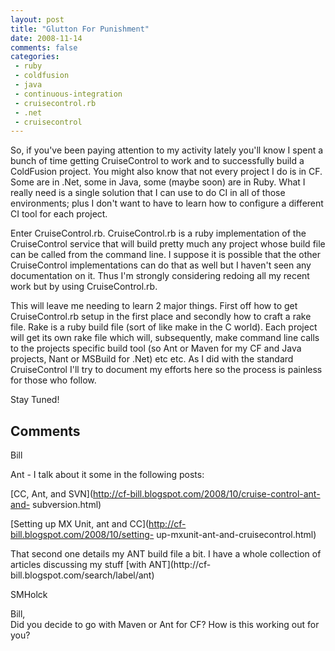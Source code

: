 ```yaml
---
layout: post
title: "Glutton For Punishment"
date: 2008-11-14
comments: false
categories:
 - ruby
 - coldfusion
 - java
 - continuous-integration
 - cruisecontrol.rb
 - .net
 - cruisecontrol
---
```

So, if you've been paying attention to my activity lately you'll know I spent
a bunch of time getting CruiseControl to work and to successfully build a
ColdFusion project. You might also know that not every project I do is in CF.
Some are in .Net, some in Java, some (maybe soon) are in Ruby. What I really
need is a single solution that I can use to do CI in all of those
environments; plus I don't want to have to learn how to configure a different
CI tool for each project.  
  
Enter CruiseControl.rb. CruiseControl.rb is a ruby implementation of the
CruiseControl service that will build pretty much any project whose build file
can be called from the command line. I suppose it is possible that the other
CruiseControl implementations can do that as well but I haven't seen any
documentation on it. Thus I'm strongly considering redoing all my recent work
but by using CruiseControl.rb.  
  
This will leave me needing to learn 2 major things. First off how to get
CruiseControl.rb setup in the first place and secondly how to craft a rake
file. Rake is a ruby build file (sort of like make in the C world). Each
project will get its own rake file which will, subsequently, make command line
calls to the projects specific build tool (so Ant or Maven for my CF and Java
projects, Nant or MSBuild for .Net) etc etc. As I did with the standard
CruiseControl I'll try to document my efforts here so the process is painless
for those who follow.  
  
Stay Tuned!

## Comments

Bill

Ant - I talk about it some in the following posts:  
  
[CC, Ant, and SVN](http://cf-bill.blogspot.com/2008/10/cruise-control-ant-and-
subversion.html)  
  
[Setting up MX Unit, ant and CC](http://cf-bill.blogspot.com/2008/10/setting-
up-mxunit-ant-and-cruisecontrol.html)  
  
That second one details my ANT build file a bit. I have a whole collection of
articles discussing my stuff [with ANT](http://cf-
bill.blogspot.com/search/label/ant)

SMHolck

Bill,  
Did you decide to go with Maven or Ant for CF? How is this working out for
you?

